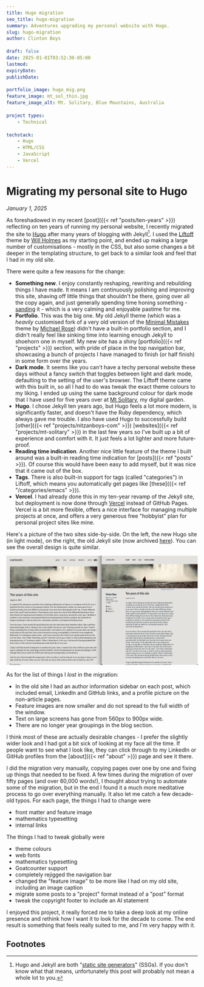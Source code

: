 ```yaml
---
title: Hugo migration
seo_title: hugo-migration
summary: Adventures upgrading my personal website with Hugo. 
slug: hugo-migration
author: Clinton Boys

draft: false
date: 2025-01-01T03:52:30-05:00
lastmod: 
expiryDate: 
publishDate: 

portfolio_image: hugo_mig.png
feature_image: mt_sol_thin.jpg
feature_image_alt: Mt. Solitary, Blue Mountains, Australia

project types: 
    - Technical

techstack:
    - Hugo
    - HTML/CSS
    - JavaScript
    - Vercel
---
```


# Migrating my personal site to Hugo

*January 1, 2025*

As foreshadowed in my recent [post]({{< ref "posts/ten-years" >}}) reflecting on ten years of running my personal website, I recently migrated the site to [Hugo](https://gohugo.io/) after many years of blogging with Jekyll[^1]. I used the [Liftoff](https://github.com/wjh18/hugo-liftoff?tab=readme-ov-file) theme by [Will Holmes](https://github.com/wjh18) as my starting point, and ended up making a large number of customisations - mostly in the CSS, but also some changes a bit deeper in the templating structure, to get back to a similar look and feel that I had in my old site.

There were quite a few reasons for the change:

- **Something new**. I enjoy constantly reshaping, rewriting and rebuilding things I have made. It means I am continuously polishing and improving this site, shaving off little things that shouldn't be there, going over all the copy again, and just generally spending time honing something - [sanding](https://blog.jim-nielsen.com/2024/sanding-ui/) it - which is a very calming and enjoyable pastime for me. 
- **Portfolio**. This was the big one. My old Jekyll theme (which was a *heavily* customised fork of a very old version of the [Minimal Mistakes](https://mmistakes.github.io/minimal-mistakes/) theme by [Michael Rose](https://mademistakes.com/)) didn't have a built-in portfolio section, and I didn't really feel like sinking time into learning enough Jekyll to shoehorn one in myself. My new site has a shiny [portfolio]({{< ref "projects" >}}) section, with pride of place in the top navigation bar, showcasing a bunch of projects I have managed to finish (or half finish) in some form over the years. 
- **Dark mode**. It seems like you can't have a techy personal website these days without a fancy switch that toggles between light and dark mode, defaulting to the setting of the user's browser. The Liftoff theme came with this built in, so all I had to do was tweak the exact theme colours to my liking. I ended up using the same background colour for dark mode that I have used for five years over at [Mt Solitary](https://www.mtsolitary.com/), my digital garden. 
- **Hugo**. I chose Jekyll ten years ago, but Hugo feels a lot more modern, is significantly faster, and doesn't have the Ruby dependency, which always gave me trouble. I also have used Hugo to successfully build [other]({{< ref "projects/nitzanboys-com" >}}) [websites]({{< ref "projects/mt-solitary" >}}) in the last few years so I've built up a bit of experience and comfort with it. It just feels a lot lighter and more future-proof. 
- **Reading time indication**. Another nice little feature of the theme I built around was a built-in reading time indication for [posts]({{< ref "posts" >}}). Of course this would have been easy to add myself, but it was nice that it came out of the box. 
- **Tags**. There is also built-in support for tags (called "categories") in Liftoff, which means you automatically get pages like [these]({{< ref "/categories/emacs" >}}). 
- **Vercel**. I had already done this in my ten-year revamp of the Jekyll site, but deployment is now done through [Vercel](https://vercel.com) instead of GitHub Pages. Vercel is a bit more flexible, offers a nice interface for managing multiple projects at once, and offers a very generous free "hobbyist" plan for personal project sites like mine.  

Here's a picture of the two sites side-by-side. On the left, the new Hugo site (in light mode), on the right, the old Jekyll site (now archived [here](https://clintonboys-github-io.vercel.app)). You can see the overall design is quite similar. 

![Side by side comparison](side-by-side.png)

As for the list of things I *lost* in the migration:

- In the old site I had an author information sidebar on each post, which included email, LinkedIn and GitHub links, and a profile picture on the non-article pages. 
- Feature images are now smaller and do not spread to the full width of the window. 
- Text on large screens has gone from 560px to 900px wide.
- There are no longer year groupings in the blog section. 

I think most of these are actually desirable changes - I prefer the slightly wider look and I had got a bit sick of looking at my face all the time. If people want to see what I look like, they can click through to my LinkedIn or GitHub profiles from the [about]({{< ref "about" >}}) page and see it there. 

I did the migration very manually, copying pages over one by one and fixing up things that needed to be fixed. A few times during the migration of over fifty pages (and over 60,000 words!), I thought about trying to automate some of the migration, but in the end I found it a much more meditative process to go over everything manually. It also let me catch a few decade-old typos. For each page, the things I had to change were

- front matter and feature image
- mathematics typesetting
- internal links

The things I had to tweak globally were

- theme colours
- web fonts
- mathematics typesetting
- Goatcounter support
- completely rejigged the navigation bar
- changed the "feature image" to be more like I had on my old site, including an image caption
- migrate some posts to a "project" format instead of a "post" format
- tweak the copyright footer to include an AI statement

I enjoyed this project, it really forced me to take a deep look at my online presence and rethink how I want it to look for the decade to come. The end result is something that feels really suited to me, and I'm very happy with it. 

## Footnotes

[^1]: Hugo and Jekyll are both "[static site generators](https://en.wikipedia.org/wiki/Static_site_generator)" (SSGs). If you don't know what that means, unfortunately this post will probably not mean a whole lot to you. 
